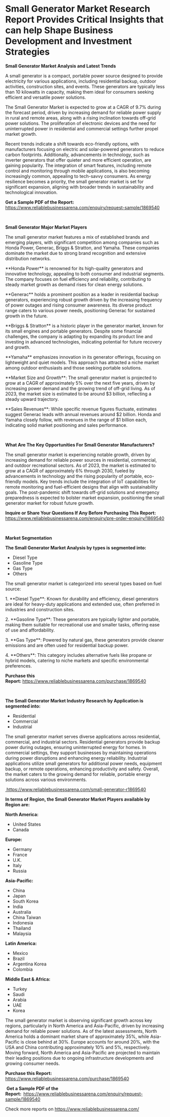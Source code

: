 <p><h1>Small Generator Market Research Report Provides Critical Insights that can help Shape Business Development and Investment Strategies</h1></p><p><strong>Small Generator Market Analysis and Latest Trends</strong></p>
<p><p>A small generator is a compact, portable power source designed to provide electricity for various applications, including residential backup, outdoor activities, construction sites, and events. These generators are typically less than 10 kilowatts in capacity, making them ideal for consumers seeking efficient and versatile power solutions.</p><p>The Small Generator Market is expected to grow at a CAGR of 9.7% during the forecast period, driven by increasing demand for reliable power supply in rural and remote areas, along with a rising inclination towards off-grid power solutions. The proliferation of electronic devices and the need for uninterrupted power in residential and commercial settings further propel market growth. </p><p>Recent trends indicate a shift towards eco-friendly options, with manufacturers focusing on electric and solar-powered generators to reduce carbon footprints. Additionally, advancements in technology, such as inverter generators that offer quieter and more efficient operation, are gaining popularity. The integration of smart features, including remote control and monitoring through mobile applications, is also becoming increasingly common, appealing to tech-savvy consumers. As energy resilience becomes a priority, the small generator market is set for significant expansion, aligning with broader trends in sustainability and technological innovation.</p></p>
<p><strong>Get a Sample PDF of the Report:&nbsp;</strong> <a href="https://www.reliablebusinessarena.com/enquiry/request-sample/1869540?utm_campaign=2130&utm_medium=2&utm_source=Github&utm_content=ia&utm_term=15022025&utm_id=small-generator">https://www.reliablebusinessarena.com/enquiry/request-sample/1869540</a></p>
<p>&nbsp;</p>
<p><strong>Small Generator Major Market Players</strong></p>
<p><p>The small generator market features a mix of established brands and emerging players, with significant competition among companies such as Honda Power, Generac, Briggs & Stratton, and Yamaha. These companies dominate the market due to strong brand recognition and extensive distribution networks.</p><p>**Honda Power** is renowned for its high-quality generators and innovative technology, appealing to both consumer and industrial segments. The company focuses on fuel efficiency and reliability, contributing to steady market growth as demand rises for clean energy solutions.</p><p>**Generac** holds a prominent position as a leader in residential backup generators, experiencing robust growth driven by the increasing frequency of power outages and rising consumer awareness. Its diverse product range caters to various power needs, positioning Generac for sustained growth in the future.</p><p>**Briggs & Stratton** is a historic player in the generator market, known for its small engines and portable generators. Despite some financial challenges, the company is adapting by expanding its product line and investing in advanced technologies, indicating potential for future recovery and growth.</p><p>**Yamaha** emphasizes innovation in its generator offerings, focusing on lightweight and quiet models. This approach has attracted a niche market among outdoor enthusiasts and those seeking portable solutions.</p><p>**Market Size and Growth**: The small generator market is projected to grow at a CAGR of approximately 5% over the next five years, driven by increasing power demand and the growing trend of off-grid living. As of 2023, the market size is estimated to be around $3 billion, reflecting a steady upward trajectory.</p><p>**Sales Revenues**: While specific revenue figures fluctuate, estimates suggest Generac leads with annual revenues around $2 billion. Honda and Yamaha closely follow, with revenues in the range of $1 billion each, indicating solid market positioning and sales performance.</p></p>
<p>&nbsp;</p>
<p><strong>What Are The Key Opportunities For Small Generator Manufacturers?</strong></p>
<p><p>The small generator market is experiencing notable growth, driven by increasing demand for reliable power sources in residential, commercial, and outdoor recreational sectors. As of 2023, the market is estimated to grow at a CAGR of approximately 6% through 2030, fueled by advancements in technology and the rising popularity of portable, eco-friendly models. Key trends include the integration of IoT capabilities for remote monitoring and fuel-efficient designs that align with sustainability goals. The post-pandemic shift towards off-grid solutions and emergency preparedness is expected to bolster market expansion, positioning the small generator market for robust future growth.</p></p>
<p><strong>Inquire or Share Your Questions If Any Before Purchasing This Report:</strong> <a href="https://www.reliablebusinessarena.com/enquiry/pre-order-enquiry/1869540?utm_campaign=2130&utm_medium=2&utm_source=Github&utm_content=ia&utm_term=15022025&utm_id=small-generator">https://www.reliablebusinessarena.com/enquiry/pre-order-enquiry/1869540</a></p>
<p>&nbsp;</p>
<p><strong>Market Segmentation</strong></p>
<p><strong>The Small Generator Market Analysis by types is segmented into:</strong></p>
<p><ul><li>Diesel Type</li><li>Gasoline Type</li><li>Gas Type</li><li>Others</li></ul></p>
<p><p>The small generator market is categorized into several types based on fuel source: </p><p>1. **Diesel Type**: Known for durability and efficiency, diesel generators are ideal for heavy-duty applications and extended use, often preferred in industries and construction sites.</p><p>2. **Gasoline Type**: These generators are typically lighter and portable, making them suitable for recreational use and smaller tasks, offering ease of use and affordability.</p><p>3. **Gas Type**: Powered by natural gas, these generators provide cleaner emissions and are often used for residential backup power.</p><p>4. **Others**: This category includes alternative fuels like propane or hybrid models, catering to niche markets and specific environmental preferences.</p></p>
<p><strong>Purchase this Report:&nbsp;</strong><a href="https://www.reliablebusinessarena.com/purchase/1869540?utm_campaign=2130&utm_medium=2&utm_source=Github&utm_content=ia&utm_term=15022025&utm_id=small-generator">https://www.reliablebusinessarena.com/purchase/1869540</a></p>
<p>&nbsp;</p>
<p><strong>The Small Generator Market Industry Research by Application is segmented into:</strong></p>
<p><ul><li>Residential</li><li>Commercial</li><li>Industrial</li></ul></p>
<p><p>The small generator market serves diverse applications across residential, commercial, and industrial sectors. Residential generators provide backup power during outages, ensuring uninterrupted energy for homes. In commercial settings, they support businesses by maintaining operations during power disruptions and enhancing energy reliability. Industrial applications utilize small generators for additional power needs, equipment backup, or remote operations, enhancing productivity and safety. Overall, the market caters to the growing demand for reliable, portable energy solutions across various environments.</p></p>
<p><a href="https://www.reliablebusinessarena.com/small-generator-r1869540?utm_campaign=2130&utm_medium=2&utm_source=Github&utm_content=ia&utm_term=15022025&utm_id=small-generator">&nbsp;https://www.reliablebusinessarena.com/small-generator-r1869540</a></p>
<p><strong>In terms of Region, the Small Generator Market Players available by Region are:</strong></p>
<p>
    <p> <strong> North America: </strong>
        <ul>
            <li>United States</li>
            <li>Canada</li>
        </ul>
        </p> 
    <p> <strong> Europe: </strong>
        <ul>
            <li>Germany</li>
            <li>France</li>
            <li>U.K.</li>
            <li>Italy</li>
            <li>Russia</li>
        </ul>
        </p> 
    <p> <strong> Asia-Pacific: </strong>
        <ul>
            <li>China</li>
            <li>Japan</li>
            <li>South Korea</li>
            <li>India</li>
            <li>Australia</li>
            <li>China Taiwan</li>
            <li>Indonesia</li>
            <li>Thailand</li>
            <li>Malaysia</li>
        </ul>
        </p> 
    <p> <strong> Latin America: </strong>
        <ul>
            <li>Mexico</li>
            <li>Brazil</li>
            <li>Argentina Korea</li>
            <li>Colombia</li>
        </ul>
        </p> 
    <p> <strong> Middle East & Africa: </strong>
        <ul>
            <li>Turkey</li>
            <li>Saudi</li>
            <li>Arabia</li>
            <li>UAE</li>
            <li>Korea</li>
        </ul>
    </p>
    </p>
<p><p>The small generator market is observing significant growth across key regions, particularly in North America and Asia-Pacific, driven by increasing demand for reliable power solutions. As of the latest assessments, North America holds a dominant market share of approximately 35%, while Asia-Pacific is close behind at 30%. Europe accounts for around 20%, with the USA and China contributing approximately 10% and 5%, respectively. Moving forward, North America and Asia-Pacific are projected to maintain their leading positions due to ongoing infrastructure developments and growing consumer needs.</p></p>
<p><strong>Purchase this Report: </strong><a href="https://www.reliablebusinessarena.com/purchase/1869540?utm_campaign=2130&utm_medium=2&utm_source=Github&utm_content=ia&utm_term=15022025&utm_id=small-generator">https://www.reliablebusinessarena.com/purchase/1869540</a></p>
<p>&nbsp;<strong>Get a Sample PDF of the Report:&nbsp;&nbsp;</strong><a href="https://www.reliablebusinessarena.com/enquiry/request-sample/1869540?utm_campaign=2130&utm_medium=2&utm_source=Github&utm_content=ia&utm_term=15022025&utm_id=small-generator">https://www.reliablebusinessarena.com/enquiry/request-sample/1869540</a></p>
<p><strong></strong></p>
<p>Check more reports on <a href="https://www.reliablebusinessarena.com/?utm_campaign=2130&utm_medium=2&utm_source=Github&utm_content=ia&utm_term=15022025&utm_id=small-generator">https://www.reliablebusinessarena.com/</a></p>